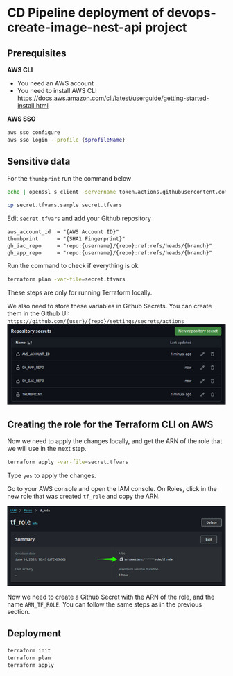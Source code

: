 # CD Pipeline deployment of devops-create-image-nest-api project

## Prerequisites

**AWS CLI**

- You need an AWS account
- You need to install AWS CLI
https://docs.aws.amazon.com/cli/latest/userguide/getting-started-install.html

**AWS SSO**

```bash
aws sso configure
aws sso login --profile {$profileName}
```

## Sensitive data

For the `thumbprint` run the command below

```bash
echo | openssl s_client -servername token.actions.githubusercontent.com -connect token.actions.githubusercontent.com:443 2>/dev/null | openssl x509 -fingerprint -noout | sed 's/SHA1 Fingerprint=//' | tr -d ':'
```

```bash
cp secret.tfvars.sample secret.tfvars
```

Edit `secret.tfvars` and add your Github repository

```hcl
aws_account_id  = "{AWS Account ID}"
thumbprint      = "{SHA1 Fingerprint}"
gh_iac_repo     = "repo:{username}/{repo}:ref:refs/heads/{branch}"
gh_app_repo     = "repo:{username}/{repo}:ref:refs/heads/{branch}"
```

Run the command to check if everything is ok

```bash
terraform plan -var-file=secret.tfvars
```

These steps are only for running Terraform locally.

We also need to store these variables in Github Secrets.
You can create them in the Github UI: 
`https://github.com/{user}/{repo}/settings/secrets/actions`
![alt text](assets/gh_secrets.png)

## Creating the role for the Terraform CLI on AWS

Now we need to apply the changes locally, and get the ARN of the role that we will use in the next step.

```bash
terraform apply -var-file=secret.tfvars
```

Type `yes` to apply the changes.

Go to your AWS console and open the IAM console.
On Roles, click in the new role that was created `tf_role` and copy the ARN.

![alt text](assets/tf_role.png)

Now we need to create a Github Secret with the ARN of the role, and the name `ARN_TF_ROLE`.
You can follow the same steps as in the previous section.

## Deployment

```bash
terraform init
terraform plan
terraform apply
```